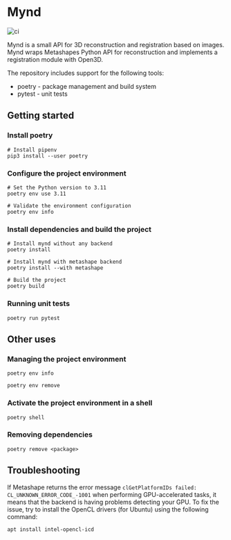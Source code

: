 # Mynd

![ci](https://github.com/markvilar/mynd/actions/workflows/ci.yml/badge.svg)

Mynd is a small API for 3D reconstruction and registration based on images. Mynd wraps
Metashapes Python API for reconstruction and implements a registration module with Open3D.

The repository includes support for the following tools:
* poetry - package management and build system
* pytest - unit tests


## Getting started

### Install poetry

```shell
# Install pipenv
pip3 install --user poetry
```

### Configure the project environment

```shell
# Set the Python version to 3.11
poetry env use 3.11

# Validate the environment configuration
poetry env info
```

### Install dependencies and build the project

```shell
# Install mynd without any backend
poetry install

# Install mynd with metashape backend
poetry install --with metashape

# Build the project
poetry build
```

### Running unit tests

```shell
poetry run pytest
```


## Other uses

### Managing the project environment

```shell
poetry env info
```

```shell
poetry env remove
```

### Activate the project environment in a shell

```shell
poetry shell
```

### Removing dependencies

```shell
poetry remove <package>
```

## Troubleshooting

If Metashape returns the error message `clGetPlatformIDs failed: CL_UNKNOWN_ERROR_CODE_-1001` when performing GPU-accelerated tasks, it means that the backend is having problems detecting your GPU. To fix the issue, try to install the OpenCL drivers (for Ubuntu) using the following command:

```shell
apt install intel-opencl-icd
```
